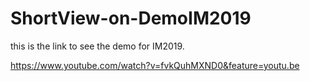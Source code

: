 # ShortView-on-DemoIM2019

this is the link to see the demo for IM2019.

https://www.youtube.com/watch?v=fvkQuhMXND0&feature=youtu.be

